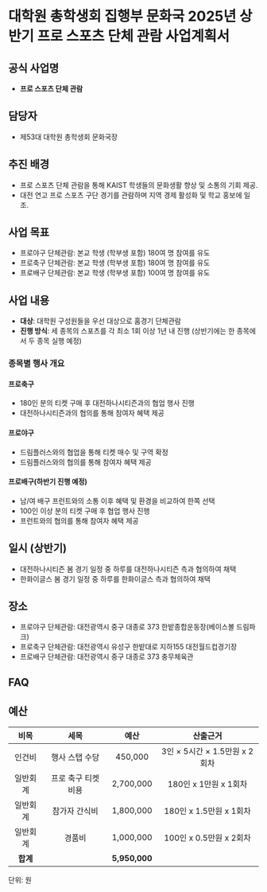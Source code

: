 #  대학원 총학생회 집행부 문화국 2025년 상반기 프로 스포츠 단체 관람 사업계획서

## 공식 사업명
- **프로 스포츠 단체 관람**

## 담당자
- 제53대 대학원 총학생회 문화국장

## 추진 배경
- 프로 스포츠 단체 관람을 통해 KAIST 학생들의 문화생활 향상 및 소통의 기회 제공.
- 대전 연고 프로 스포츠 구단 경기를 관람하며 지역 경제 활성화 및 학교 홍보에 일조.

## 사업 목표
- 프로야구 단체관람: 본교 학생 (학부생 포함) 180여 명 참여를 유도
- 프로축구 단체관람: 본교 학생 (학부생 포함) 180여 명 참여를 유도
- 프로배구 단체관람: 본교 학생 (학부생 포함) 100여 명 참여를 유도

## 사업 내용
- **대상**: 대학원 구성원들을 우선 대상으로 홈경기 단체관람
- **진행 방식**: 세 종목의 스포츠를 각 최소 1회 이상 1년 내 진행 (상반기에는 한 종목에서 두 종목 실행 예정)

### 종목별 행사 개요
#### 프로축구
- 180인 분의 티켓 구매 후 대전하나시티즌과의 협업 행사 진행
- 대전하나시티즌과의 협의를 통해 참여자 혜택 제공

#### 프로야구
- 드림플러스와의 협업을 통해 티켓 매수 및 구역 확정
- 드림플러스와의 협의를 통해 참여자 혜택 제공

#### 프로배구(하반기 진행 예정)
- 남/여 배구 프런트와의 소통 이후 혜택 및 환경을 비교하여 한쪽 선택
- 100인 이상 분의 티켓 구매 후 협업 행사 진행
- 프런트와의 협의를 통해 참여자 혜택 제공

## 일시 (상반기)
- 대전하나시티즌 봄 경기 일정 중 하루를 대전하나시티즌 측과 협의하여 채택
- 한화이글스 봄 경기 일정 중 하루를 한화이글스 측과 협의하여 채택

## 장소
- 프로야구 단체관람: 대전광역시 중구 대종로 373 한밭종합운동장(베이스볼 드림파크)
- 프로축구 단체관람: 대전광역시 유성구 한밭대로 지하155 대전월드컵경기장
- 프로배구 단체관람: 대전광역시 중구 대종로 373 충무체육관

## FAQ

## 예산
|  **비목** |   **세목**   | **예산** | **산출근거** |
|:----------:|:------------:|:--------:|:--------:|
|인건비| 행사 스탭 수당 | 450,000 | 3인 × 5시간 × 1.5만원 x 2회차 |
|일반회계|  프로 축구 티켓 비용 | 2,700,000 | 180인 x 1만원 x 1회차  |
|일반회계|  참가자 간식비 | 1,800,000 | 180인 x 1.5만원 x 1회차 |
|일반회계|  경품비 | 1,000,000  | 100인 x 0.5만원 x 2회차 |
|  **합계**  |              | **5,950,000**|  |

단위: 원
